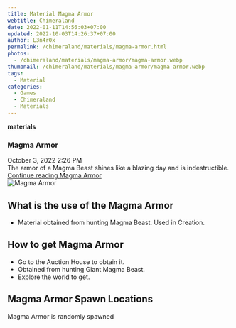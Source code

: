 ```yaml
---
title: Material Magma Armor
webtitle: Chimeraland
date: 2022-01-11T14:56:03+07:00
updated: 2022-10-03T14:26:37+07:00
author: L3n4r0x
permalink: /chimeraland/materials/magma-armor.html
photos:
  - /chimeraland/materials/magma-armor/magma-armor.webp
thumbnail: /chimeraland/materials/magma-armor/magma-armor.webp
tags:
  - Material
categories:
  - Games
  - Chimeraland
  - Materials
---
```


<section id="bootstrap-wrapper">
  <link
    rel="stylesheet"
    href="https://cdn.statically.io/gh/dimaslanjaka/Web-Manajemen/40ac3225/css/bootstrap-4.5-wrapper.css"
  />
  <div
    class="row g-0 border rounded overflow-hidden flex-md-row mb-4 shadow-sm position-relative"
  >
    <div class="col p-4 d-flex flex-column position-static">
      <strong class="d-inline-block mb-2 text-success">materials</strong>
      <h3 class="mb-0">Magma Armor</h3>
      <div class="mb-1 text-muted">October 3, 2022 2:26 PM</div>
      <div class="mb-2 border p-1">
        The armor of a Magma Beast shines like a blazing day and is
        indestructible.
      </div>
      <a
        href="/chimeraland/materials/magma-armor.html"
        class="stretched-link d-none"
        >Continue reading Magma Armor</a
      >
    </div>
    <div class="col-auto d-none d-lg-block">
      <img
        src="/chimeraland/materials/magma-armor/magma-armor.webp"
        alt="Magma Armor"
      />
    </div>
  </div>
  <div class="row">
    <div class="col-lg-6 col-12 mb-2">
      <div class="card">
        <div class="card-body">
          <h2 class="card-title">What is the use of the Magma Armor</h2>
          <div class="card-text">
            <ul>
              <li>
                Material obtained from hunting Magma Beast. Used in Creation.
              </li>
            </ul>
          </div>
        </div>
      </div>
    </div>
    <div class="col-lg-6 col-12 mb-2">
      <div class="card">
        <div class="card-body">
          <h2 class="card-title">How to get Magma Armor</h2>
          <div class="card-text">
            <ul>
              <li>Go to the Auction House to obtain it.</li>
              <li>Obtained from hunting Giant Magma Beast.</li>
              <li>Explore the world to get.</li>
            </ul>
          </div>
        </div>
      </div>
    </div>
    <div class="col-12 mb-2">
      <h2>Magma Armor Spawn Locations</h2>
      <p>Magma Armor is randomly spawned</p>
    </div>
  </div>
</section>